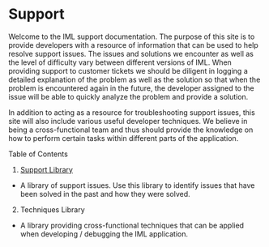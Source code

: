 # Support

Welcome to the IML support documentation. The purpose of this site is to provide developers with
a resource of information that can be used to help resolve support issues. The issues and solutions we encounter 
as well as the level of difficulty vary between different versions of IML. When providing support to customer
tickets we should be diligent in logging a detailed explanation of the problem as well as the solution so that 
when the problem is encountered again in the future, the developer assigned to the issue will be able to quickly
analyze the problem and provide a solution. 

In addition to acting as a resource for troubleshooting support issues, this site will also include various useful developer
techniques. We believe in being a cross-functional team and thus should provide the knowledge on how to perform certain 
tasks within different parts of the application. 

Table of Contents

1. [Support Library](docs/support/TOC.md)
  - A library of support issues. Use this library to identify issues that have been solved in the past and how they were solved.

2. Techniques Library
  - A library providing cross-functional techniques that can be applied when developing / debugging the IML application.